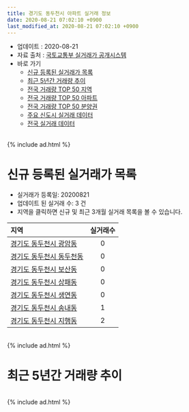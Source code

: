 ```yaml
---
title: 경기도 동두천시 아파트 실거래 정보
date: 2020-08-21 07:02:10 +0900
last_modified_at: 2020-08-21 07:02:10 +0900
---
```


* 업데이트 : 2020-08-21
* 자료 출처 : [국토교통부 실거래가 공개시스템](http://rt.molit.go.kr)
* 바로 가기
    * [신규 등록된 실거래가 목록](#신규-등록된-실거래가-목록)
    * [최근 5년간 거래량 추이](#최근-5년간-거래량-추이)
    * [전국 거래량 TOP 50 지역](https://inasie.github.io/apt-trade-info/최근-3개월-전국에서-가장-거래가-많이-발생한-지역)
    * [전국 거래량 TOP 50 아파트](https://inasie.github.io/apt-trade-info/최근-3개월-전국에서-가장-거래가-많이-발생한-아파트)
    * [전국 거래량 TOP 50 분양권](https://inasie.github.io/apt-trade-info/최근-3개월-전국에서-가장-거래가-많이-발생한-분양권)
    * [주요 신도시 실거래 데이터](https://inasie.github.io/apt-trade-info/주요-신도시)
    * [전국 실거래 데이터](https://inasie.github.io/apt-trade-info/전국)

<br>
{% include ad.html %}
<br>

# 신규 등록된 실거래가 목록
* 실거래가 등록일: 20200821
* 업데이트 된 실거래 수: 3 건
* 지역을 클릭하면 신규 및 최근 3개월 실거래 목록을 볼 수 있습니다.


|지역|실거래수|
|:---|:---:|
|[경기도 동두천시 광암동](https://inasie.github.io/apt-trade-info/경기도-동두천시-광암동)|0|
|[경기도 동두천시 동두천동](https://inasie.github.io/apt-trade-info/경기도-동두천시-동두천동)|0|
|[경기도 동두천시 보산동](https://inasie.github.io/apt-trade-info/경기도-동두천시-보산동)|0|
|[경기도 동두천시 상패동](https://inasie.github.io/apt-trade-info/경기도-동두천시-상패동)|0|
|[경기도 동두천시 생연동](https://inasie.github.io/apt-trade-info/경기도-동두천시-생연동)|0|
|[경기도 동두천시 송내동](https://inasie.github.io/apt-trade-info/경기도-동두천시-송내동)|1|
|[경기도 동두천시 지행동](https://inasie.github.io/apt-trade-info/경기도-동두천시-지행동)|2|


<br>
{% include ad.html %}
<br>

# 최근 5년간 거래량 추이


<div style="width:100%;">
    <canvas id="deal_progress" height="200"></canvas>
</div>

<script>
new Chart(document.getElementById("deal_progress"), {
    type: 'line',
    data: {
        labels: ['201508','201509','201510','201511','201512','201601','201602','201603','201604','201605','201606','201607','201608','201609','201610','201611','201612','201701','201702','201703','201704','201705','201706','201707','201708','201709','201710','201711','201712','201801','201802','201803','201804','201805','201806','201807','201808','201809','201810','201811','201812','201901','201902','201903','201904','201905','201906','201907','201908','201909','201910','201911','201912','202001','202002','202003','202004','202005','202006','202007','202008'],
        datasets: [{
            label: '매매',
            pointRadius: 1,
            data: [207, 177, 240, 132, 115, 113, 98, 193, 169, 210, 263, 246, 198, 205, 210, 171, 127, 82, 116, 203, 127, 144, 127, 131, 113, 132, 84, 72, 68, 104, 102, 149, 102, 93, 93, 74, 104, 123, 94, 67, 78, 94, 71, 108, 83, 100, 80, 78, 102, 100, 117, 79, 91, 104, 148, 118, 130, 116, 231, 201, 53],
            borderColor: "rgba(255, 201, 14, 1)",
            backgroundColor: "rgba(255, 201, 14, 0.5)",
            fill: false,
            lineTension: 0
        },{
            label: '전월세',
            pointRadius: 1,
            data: [124, 119, 148, 86, 100, 120, 99, 162, 110, 109, 124, 117, 100, 126, 129, 66, 64, 69, 105, 95, 81, 92, 81, 73, 77, 106, 70, 68, 57, 61, 98, 115, 117, 115, 81, 73, 71, 82, 86, 84, 58, 89, 70, 87, 76, 81, 83, 98, 76, 83, 72, 77, 112, 90, 112, 85, 89, 104, 82, 87, 19],
            borderColor: "rgba(0, 141, 185, 1)",
            backgroundColor: "rgba(0, 141, 185, 0.5)",
            fill: false,
            lineTension: 0
        }
        ]
    },
    options: {
        responsive: true,
        title: {
            display: false
        },
        tooltips: {
            mode: 'index',
            intersect: false
        },
        hover: {
            mode: 'nearest',
            intersect: true
        },
        scales: {
            xAxes: [{
                display: true,
                scaleLabel: {
                    display: true,
                    labelString: '년/월'
                }
            }],
            yAxes: [{
                display: true,
                ticks: {
                    suggestedMin: 0,
                },
                scaleLabel: {
                    display: true,
                    labelString: '실거래 수'
                }
            }]
        }
    }
});

</script>


<br>
{% include ad.html %}
<br>

